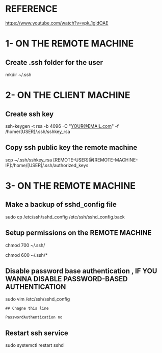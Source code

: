 # REFERENCE

https://www.youtube.com/watch?v=vpk_1gldOAE

# 1- ON THE REMOTE MACHINE

  ## Create .ssh folder for the user
  
  mkdir ~/.ssh


# 2- ON THE CLIENT MACHINE

  ## Create ssh key
  
  ssh-keygen -t rsa -b 4096 -C "YOUR@EMAIL.com" -f /home/[USER]/.ssh/sshkey_rsa

  ## Copy ssh public key the remote machine
  
  scp ~/.ssh/sshkey_rsa [REMOTE-USER]@[REMOTE-MACHINE-IP]:/home/[USER]/.ssh/authorized_keys


# 3- ON THE REMOTE MACHINE

  ## Make a backup of sshd_config file
  
  sudo cp /etc/ssh/sshd_config /etc/ssh/sshd_config.back

  ## Setup permissions on the REMOTE MACHINE
  
  chmod 700 ~/.ssh/
  
  chmod 600 ~/.ssh/*


  ## Disable password base authentication , IF YOU WANNA DISABLE PASSWORD-BASED AUTHENTICATION
  
  sudo vim /etc/ssh/sshd_config
  
    ## Chagne this line
    
    PasswordAuthentication no


  ## Restart ssh service
  
  sudo systemctl restart sshd
